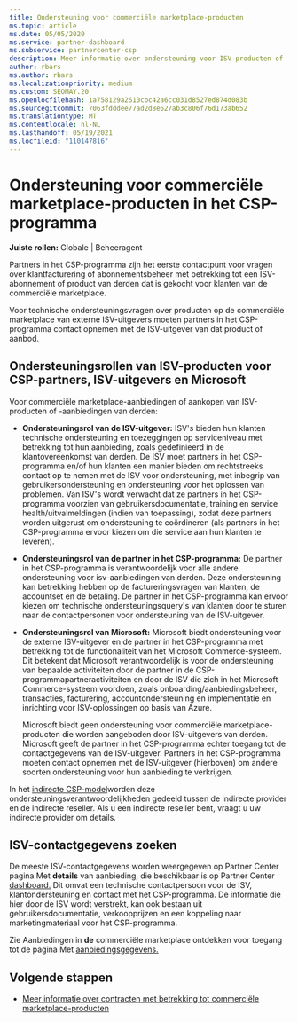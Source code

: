 ```yaml
---
title: Ondersteuning voor commerciële marketplace-producten
ms.topic: article
ms.date: 05/05/2020
ms.service: partner-dashboard
ms.subservice: partnercenter-csp
description: Meer informatie over ondersteuning voor ISV-producten of -abonnementen van derden in de commerciële marketplace van het CSP-programma.
author: rbars
ms.author: rbars
ms.localizationpriority: medium
ms.custom: SEOMAY.20
ms.openlocfilehash: 1a758129a2610cbc42a6cc031d8527ed874d083b
ms.sourcegitcommit: 7063fdddee77ad2d8e627ab3c806f76d173ab652
ms.translationtype: MT
ms.contentlocale: nl-NL
ms.lasthandoff: 05/19/2021
ms.locfileid: "110147816"
---
```

# <a name="support-for-commercial-marketplace-products-in-the-csp-program"></a>Ondersteuning voor commerciële marketplace-producten in het CSP-programma


**Juiste rollen:** Globale | Beheeragent

Partners in het CSP-programma zijn het eerste contactpunt voor vragen over klantfacturering of abonnementsbeheer met betrekking tot een ISV-abonnement of product van derden dat is gekocht voor klanten van de commerciële marketplace.

Voor technische ondersteuningsvragen over producten op de commerciële marketplace van externe ISV-uitgevers moeten partners in het CSP-programma contact opnemen met de ISV-uitgever van dat product of aanbod.

## <a name="support-roles-of-isv-products-for-csp-partners-isv-publishers-and-microsoft"></a>Ondersteuningsrollen van ISV-producten voor CSP-partners, ISV-uitgevers en Microsoft

Voor commerciële marketplace-aanbiedingen of aankopen van ISV-producten of -aanbiedingen van derden:

- **Ondersteuningsrol van de ISV-uitgever:** ISV's bieden hun klanten technische ondersteuning en toezeggingen op serviceniveau met betrekking tot hun aanbieding, zoals gedefinieerd in de klantovereenkomst van derden. De ISV moet partners in het CSP-programma en/of hun klanten een manier bieden om rechtstreeks contact op te nemen met de ISV voor ondersteuning, met inbegrip van gebruikersondersteuning en ondersteuning voor het oplossen van problemen. Van ISV's wordt verwacht dat ze partners in het CSP-programma voorzien van gebruikersdocumentatie, training en service health/uitvalmeldingen (indien van toepassing), zodat deze partners worden uitgerust om ondersteuning te coördineren (als partners in het CSP-programma ervoor kiezen om die service aan hun klanten te leveren).

- **Ondersteuningsrol van de partner in het CSP-programma:** De partner in het CSP-programma is verantwoordelijk voor alle andere ondersteuning voor isv-aanbiedingen van derden. Deze ondersteuning kan betrekking hebben op de factureringsvragen van klanten, de accountset en de betaling. De partner in het CSP-programma kan ervoor kiezen om technische ondersteuningsquery's van klanten door te sturen naar de contactpersonen voor ondersteuning van de ISV-uitgever.

- **Ondersteuningsrol van Microsoft:** Microsoft biedt ondersteuning voor de externe ISV-uitgever en de partner in het CSP-programma met betrekking tot de functionaliteit van het Microsoft Commerce-systeem. Dit betekent dat Microsoft verantwoordelijk is voor de ondersteuning van bepaalde activiteiten door de partner in de CSP-programmapartneractiviteiten en door de ISV die zich in het Microsoft Commerce-systeem voordoen, zoals onboarding/aanbiedingsbeheer, transacties, facturering, accountondersteuning en implementatie en inrichting voor ISV-oplossingen op basis van Azure.

    Microsoft biedt geen ondersteuning voor commerciële marketplace-producten die worden aangeboden door ISV-uitgevers van derden. Microsoft geeft de partner in het CSP-programma echter toegang tot de contactgegevens van de ISV-uitgever. Partners in het CSP-programma moeten contact opnemen met de ISV-uitgever (hierboven) om andere soorten ondersteuning voor hun aanbieding te verkrijgen.

In het [indirecte CSP-model](csp-overview.md#indirect-model)worden deze ondersteuningsverantwoordelijkheden gedeeld tussen de indirecte provider en de indirecte reseller. Als u een indirecte reseller bent, vraagt u uw indirecte provider om details.

## <a name="how-to-find-isv-contact-information"></a>ISV-contactgegevens zoeken

De meeste ISV-contactgegevens worden weergegeven op Partner Center pagina Met **details** van aanbieding, die beschikbaar is op Partner Center [dashboard.](https://partner.microsoft.com/dashboard) Dit omvat een technische contactpersoon voor de ISV, klantondersteuning en contact met het CSP-programma. De informatie die hier door de ISV wordt verstrekt, kan ook bestaan uit gebruikersdocumentatie, verkoopprijzen en een koppeling naar marketingmateriaal voor het CSP-programma.

Zie Aanbiedingen in **de** commerciële marketplace ontdekken voor toegang tot de pagina Met [aanbiedingsgegevens.](csp-commercial-marketplace-discover.md#view-marketplace-offers-in-partner-center)

## <a name="next-steps"></a>Volgende stappen

- [Meer informatie over contracten met betrekking tot commerciële marketplace-producten](csp-commercial-marketplace-contracting.md)
